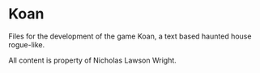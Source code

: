 # Koan
Files for the development of the game Koan, a text based haunted house rogue-like.

All content is property of Nicholas Lawson Wright.
